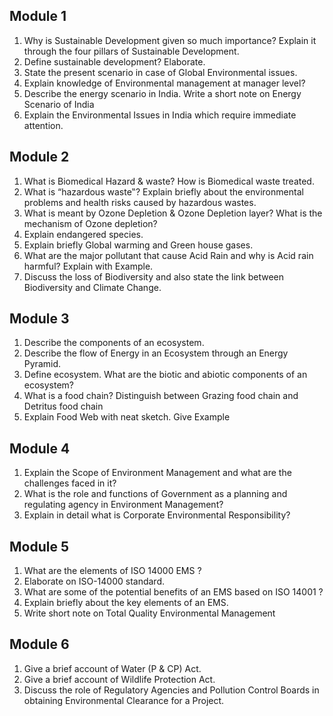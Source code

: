 ## Module 1
1. Why is Sustainable Development given so much importance? Explain it through the four pillars of Sustainable Development.
2. Define sustainable development? Elaborate.
3. State the present scenario in case of Global Environmental issues.
4. Explain knowledge of Environmental management at manager level? 
5. Describe the energy scenario in India. Write a short note on Energy Scenario of India 
6. Explain the Environmental Issues in India which require immediate attention. 

## Module 2
1. What is Biomedical Hazard & waste? How is Biomedical waste treated.
2. What is “hazardous waste‟? Explain briefly about the environmental problems and health risks caused by hazardous wastes. 
3. What is meant by Ozone Depletion & Ozone Depletion layer? What is the mechanism of Ozone depletion?
4. Explain endangered species. 
5. Explain briefly Global warming and Green house gases. 
6. What are the major pollutant that cause Acid Rain and why is Acid rain harmful? Explain with Example.
7. Discuss the loss of Biodiversity and also state the link between Biodiversity and Climate Change.

## Module 3
1. Describe the components of an ecosystem.
2. Describe the flow of Energy in an Ecosystem through an Energy Pyramid. 
3. Define ecosystem. What are the biotic and abiotic components of an ecosystem? 
4. What is a food chain? Distinguish between Grazing food chain and Detritus food chain 
5. Explain Food Web with neat sketch. Give Example 

## Module 4
1. Explain the Scope of Environment Management and what are the challenges faced in it?
2. What is the role and functions of Government as a planning and regulating agency in Environment Management? 
3. Explain in detail what is Corporate Environmental Responsibility? 

## Module 5
1. What are the elements of ISO 14000 EMS ?
2. Elaborate on ISO-14000 standard. 
3. What are some of the potential benefits of an EMS based on ISO 14001 ? 
4. Explain briefly about the key elements of an EMS. 
5. Write short note on Total Quality Environmental Management 

## Module 6
1. Give a brief account of Water (P & CP) Act.
2. Give a brief account of Wildlife Protection Act. 
3. Discuss the role of Regulatory Agencies and Pollution Control Boards in obtaining Environmental Clearance for a Project.